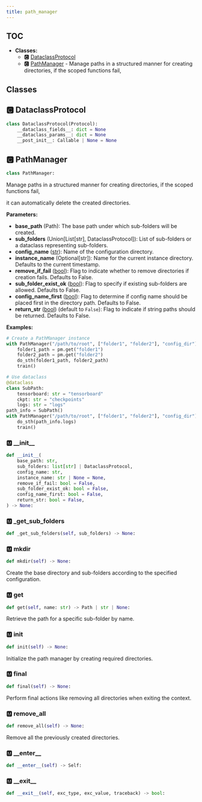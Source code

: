 ```yaml
---
title: path_manager
---
```


## TOC

- **Classes:**
  - 🅲 [DataclassProtocol](#🅲-dataclassprotocol)
  - 🅲 [PathManager](#🅲-pathmanager) - Manage paths in a structured manner for creating directories, if the scoped functions fail,

## Classes

## 🅲 DataclassProtocol

```python
class DataclassProtocol(Protocol):
    __dataclass_fields__: dict = None
    __dataclass_params__: dict = None
    __post_init__: Callable | None = None
```
## 🅲 PathManager

```python
class PathManager:
```

Manage paths in a structured manner for creating directories, if the scoped functions fail,

it can automatically delete the created directories.

**Parameters:**

- **base_path** (Path): The base path under which sub-folders will be created.
- **sub_folders** (Union[List[str], DataclassProtocol]): List of sub-folders
or a dataclass representing sub-folders.
- **config_name** ([str](https://docs.python.org/3/library/stdtypes.html#text-sequence-type-str)): Name of the configuration directory.
- **instance_name** (Optional[str]): Name for the current instance directory.
Defaults to the current timestamp.
- **remove_if_fail** ([bool](https://docs.python.org/3/library/stdtypes.html#boolean-values)): Flag to indicate whether to remove directories if creation fails.
Defaults to False.
- **sub_folder_exist_ok** ([bool](https://docs.python.org/3/library/stdtypes.html#boolean-values)): Flag to specify if existing sub-folders are allowed.
Defaults to False.
- **config_name_first** ([bool](https://docs.python.org/3/library/stdtypes.html#boolean-values)): Flag to determine if config name should be placed first in
the directory path. Defaults to False.
- **return_str** ([bool](https://docs.python.org/3/library/stdtypes.html#boolean-values)) (default to `False`): Flag to indicate if string paths should be returned. Defaults to False.

**Examples:**

```python
# Create a PathManager instance
with PathManager("/path/to/root", ["folder1", "folder2"], "config_dir") as pm:
    folder1_path = pm.get("folder1")
    folder2_path = pm.get("folder2")
    do_sth(folder1_path, folder2_path)
    train()

# Use dataclass
@dataclass
class SubPath:
    tensorboard: str = "tensorboard"
    ckpt: str = "checkpoints"
    logs: str = "logs"
path_info = SubPath()
with PathManager("/path/to/root", ["folder1", "folder2"], "config_dir") as pm:
    do_sth(path_info.logs)
    train()
```


### 🅼 \_\_init\_\_

```python
def __init__(
    base_path: str,
    sub_folders: list[str] | DataclassProtocol,
    config_name: str,
    instance_name: str | None = None,
    remove_if_fail: bool = False,
    sub_folder_exist_ok: bool = False,
    config_name_first: bool = False,
    return_str: bool = False,
) -> None:
```
### 🅼 \_get\_sub\_folders

```python
def _get_sub_folders(self, sub_folders) -> None:
```
### 🅼 mkdir

```python
def mkdir(self) -> None:
```

Create the base directory and sub-folders according to the specified configuration.
### 🅼 get

```python
def get(self, name: str) -> Path | str | None:
```

Retrieve the path for a specific sub-folder by name.
### 🅼 init

```python
def init(self) -> None:
```

Initialize the path manager by creating required directories.
### 🅼 final

```python
def final(self) -> None:
```

Perform final actions like removing all directories when exiting the context.
### 🅼 remove\_all

```python
def remove_all(self) -> None:
```

Remove all the previously created directories.
### 🅼 \_\_enter\_\_

```python
def __enter__(self) -> Self:
```
### 🅼 \_\_exit\_\_

```python
def __exit__(self, exc_type, exc_value, traceback) -> bool:
```
